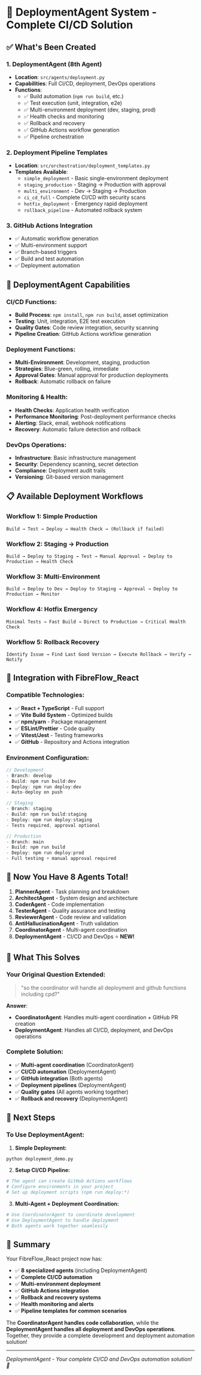 # 🚀 DeploymentAgent System - Complete CI/CD Solution

## ✅ **What's Been Created**

### **1. DeploymentAgent (8th Agent)**
- **Location**: `src/agents/deployment.py`
- **Capabilities**: Full CI/CD, deployment, DevOps operations
- **Functions**:
  - ✅ Build automation (`npm run build`, etc.)
  - ✅ Test execution (unit, integration, e2e)
  - ✅ Multi-environment deployment (dev, staging, prod)
  - ✅ Health checks and monitoring
  - ✅ Rollback and recovery
  - ✅ GitHub Actions workflow generation
  - ✅ Pipeline orchestration

### **2. Deployment Pipeline Templates**
- **Location**: `src/orchestration/deployment_templates.py`
- **Templates Available**:
  - `simple_deployment` - Basic single-environment deployment
  - `staging_production` - Staging → Production with approval
  - `multi_environment` - Dev → Staging → Production
  - `ci_cd_full` - Complete CI/CD with security scans
  - `hotfix_deployment` - Emergency rapid deployment
  - `rollback_pipeline` - Automated rollback system

### **3. GitHub Actions Integration**
- ✅ Automatic workflow generation
- ✅ Multi-environment support
- ✅ Branch-based triggers
- ✅ Build and test automation
- ✅ Deployment automation

## 🎯 **DeploymentAgent Capabilities**

### **CI/CD Functions:**
- **Build Process**: `npm install`, `npm run build`, asset optimization
- **Testing**: Unit, integration, E2E test execution
- **Quality Gates**: Code review integration, security scanning
- **Pipeline Creation**: GitHub Actions workflow generation

### **Deployment Functions:**
- **Multi-Environment**: Development, staging, production
- **Strategies**: Blue-green, rolling, immediate
- **Approval Gates**: Manual approval for production deployments
- **Rollback**: Automatic rollback on failure

### **Monitoring & Health:**
- **Health Checks**: Application health verification
- **Performance Monitoring**: Post-deployment performance checks
- **Alerting**: Slack, email, webhook notifications
- **Recovery**: Automatic failure detection and rollback

### **DevOps Operations:**
- **Infrastructure**: Basic infrastructure management
- **Security**: Dependency scanning, secret detection
- **Compliance**: Deployment audit trails
- **Versioning**: Git-based version management

## 📋 **Available Deployment Workflows**

### **Workflow 1: Simple Production**
```
Build → Test → Deploy → Health Check → (Rollback if failed)
```

### **Workflow 2: Staging → Production**
```
Build → Deploy to Staging → Test → Manual Approval → Deploy to Production → Health Check
```

### **Workflow 3: Multi-Environment**
```
Build → Deploy to Dev → Deploy to Staging → Approval → Deploy to Production → Monitor
```

### **Workflow 4: Hotfix Emergency**
```
Minimal Tests → Fast Build → Direct to Production → Critical Health Check
```

### **Workflow 5: Rollback Recovery**
```
Identify Issue → Find Last Good Version → Execute Rollback → Verify → Notify
```

## 🔧 **Integration with FibreFlow_React**

### **Compatible Technologies:**
- ✅ **React + TypeScript** - Full support
- ✅ **Vite Build System** - Optimized builds
- ✅ **npm/yarn** - Package management
- ✅ **ESLint/Prettier** - Code quality
- ✅ **Vitest/Jest** - Testing frameworks
- ✅ **GitHub** - Repository and Actions integration

### **Environment Configuration:**
```javascript
// Development
- Branch: develop
- Build: npm run build:dev
- Deploy: npm run deploy:dev
- Auto-deploy on push

// Staging  
- Branch: staging
- Build: npm run build:staging
- Deploy: npm run deploy:staging
- Tests required, approval optional

// Production
- Branch: main
- Build: npm run build
- Deploy: npm run deploy:prod
- Full testing + manual approval required
```

## 🎉 **Now You Have 8 Agents Total!**

1. **PlannerAgent** - Task planning and breakdown
2. **ArchitectAgent** - System design and architecture
3. **CoderAgent** - Code implementation
4. **TesterAgent** - Quality assurance and testing
5. **ReviewerAgent** - Code review and validation
6. **AntiHallucinationAgent** - Truth validation
7. **CoordinatorAgent** - Multi-agent coordination
8. **DeploymentAgent** - CI/CD and DevOps ⭐ **NEW!**

## 🚀 **What This Solves**

### **Your Original Question Extended:**
> "so the coordinator will handle all deployment and github functions including cpd?"

**Answer**: 
- **CoordinatorAgent**: Handles multi-agent coordination + GitHub PR creation
- **DeploymentAgent**: Handles all CI/CD, deployment, and DevOps operations

### **Complete Solution:**
- ✅ **Multi-agent coordination** (CoordinatorAgent)
- ✅ **CI/CD automation** (DeploymentAgent)  
- ✅ **GitHub integration** (Both agents)
- ✅ **Deployment pipelines** (DeploymentAgent)
- ✅ **Quality gates** (All agents working together)
- ✅ **Rollback and recovery** (DeploymentAgent)

## 📝 **Next Steps**

### **To Use DeploymentAgent:**

1. **Simple Deployment:**
```bash
python deployment_demo.py
```

2. **Setup CI/CD Pipeline:**
```python
# The agent can create GitHub Actions workflows
# Configure environments in your project
# Set up deployment scripts (npm run deploy:*)
```

3. **Multi-Agent + Deployment Coordination:**
```python
# Use CoordinatorAgent to coordinate development
# Use DeploymentAgent to handle deployment
# Both agents work together seamlessly
```

## 🎊 **Summary**

Your FibreFlow_React project now has:
- ✅ **8 specialized agents** (including DeploymentAgent)
- ✅ **Complete CI/CD automation**
- ✅ **Multi-environment deployment**
- ✅ **GitHub Actions integration**
- ✅ **Rollback and recovery systems**
- ✅ **Health monitoring and alerts**
- ✅ **Pipeline templates for common scenarios**

The **CoordinatorAgent handles code collaboration**, while the **DeploymentAgent handles all deployment and DevOps operations**. Together, they provide a complete development and deployment automation solution!

---

*DeploymentAgent - Your complete CI/CD and DevOps automation solution! 🚀*